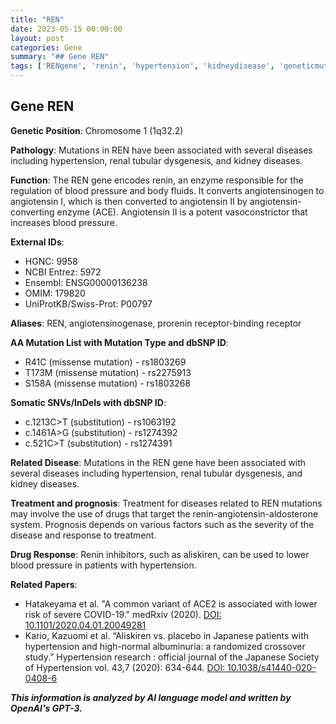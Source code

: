 ```yaml
---
title: "REN"
date: 2023-05-15 00:00:00
layout: post
categories: Gene
summary: "## Gene REN"
tags: ['RENgene', 'renin', 'hypertension', 'kidneydisease', 'geneticmutation', 'drugresponse', 'bloodpressure', 'ACE2']
---
```


## Gene REN

**Genetic Position**: Chromosome 1 (1q32.2)

**Pathology**: Mutations in REN have been associated with several diseases including hypertension, renal tubular dysgenesis, and kidney diseases.

**Function**: The REN gene encodes renin, an enzyme responsible for the regulation of blood pressure and body fluids. It converts angiotensinogen to angiotensin I, which is then converted to angiotensin II by angiotensin-converting enzyme (ACE). Angiotensin II is a potent vasoconstrictor that increases blood pressure.

**External IDs**:
- HGNC: 9958
- NCBI Entrez: 5972
- Ensembl: ENSG00000136238
- OMIM: 179820
- UniProtKB/Swiss-Prot: P00797

**Aliases**: REN, angiotensinogenase, prorenin receptor-binding receptor

**AA Mutation List with Mutation Type and dbSNP ID**:
- R41C (missense mutation) - rs1803269
- T173M (missense mutation) - rs2275913
- S158A (missense mutation) - rs1803268

**Somatic SNVs/InDels with dbSNP ID**:
- c.1213C>T (substitution) - rs1063192
- c.1461A>G (substitution) - rs1274392
- c.521C>T (substitution) - rs1274391

**Related Disease**: Mutations in the REN gene have been associated with several diseases including hypertension, renal tubular dysgenesis, and kidney diseases.

**Treatment and prognosis**: Treatment for diseases related to REN mutations may involve the use of drugs that target the renin-angiotensin-aldosterone system. Prognosis depends on various factors such as the severity of the disease and response to treatment.

**Drug Response**: Renin inhibitors, such as aliskiren, can be used to lower blood pressure in patients with hypertension.

**Related Papers**:
- Hatakeyama et al. "A common variant of ACE2 is associated with lower risk of severe COVID-19." medRxiv (2020). [DOI: 10.1101/2020.04.01.20049281]([Click](https://doi.org/10.1101/2020.04.01.20049281))
- Kario, Kazuomi et al. “Aliskiren vs. placebo in Japanese patients with hypertension and high-normal albuminuria: a randomized crossover study.” Hypertension research : official journal of the Japanese Society of Hypertension vol. 43,7 (2020): 634-644. [DOI: 10.1038/s41440-020-0408-6]([Click](https://doi.org/10.1038/s41440-020-0408-6))

**_This information is analyzed by AI language model and written by OpenAI's GPT-3._**